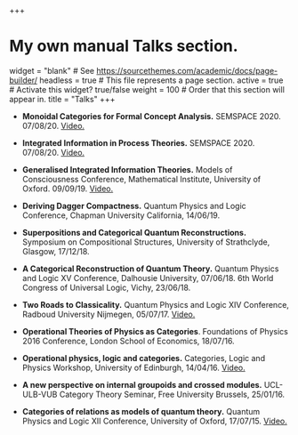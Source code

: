 +++
# My own manual Talks section. 

widget = "blank"  # See https://sourcethemes.com/academic/docs/page-builder/
headless = true  # This file represents a page section.
active = true  # Activate this widget? true/false
weight = 100  # Order that this section will appear in.
title = "Talks"
+++

* **Monoidal Categories for Formal Concept Analysis.**
SEMSPACE 2020. 07/08/20. [Video.](https://www.youtube.com/watch?v=kdAuCyfawrI)

* **Integrated Information in Process Theories.** 
SEMSPACE 2020. 07/08/20. [Video.](https://www.youtube.com/watch?v=RAoMkFJkkDg)


* **Generalised Integrated Information Theories.**
Models of Consciousness Conference, Mathematical Institute, University of Oxford. 09/09/19. [Video.](https://www.youtube.com/watch?v=mNuuWs2d17Y)

* **Deriving Dagger Compactness.** Quantum Physics and Logic Conference, Chapman University California, 14/06/19.


* **Superpositions and Categorical Quantum Reconstructions.**
Symposium on Compositional Structures, University of Strathclyde, Glasgow, 17/12/18.

* **A Categorical Reconstruction of Quantum Theory.** Quantum Physics and Logic XV Conference, Dalhousie University, 07/06/18. 6th World Congress of Universal Logic, Vichy, 23/06/18.

* **Two Roads to Classicality.** Quantum Physics and Logic XIV Conference, Radboud University Nijmegen, 05/07/17.
[Video.](https://www.youtube.com/watch?v=IQx6fWuEVVs)

* **Operational Theories of Physics as Categories**. Foundations of Physics 2016 Conference, London School of Economics, 18/07/16.

* **Operational physics, logic and categories.** Categories, Logic and Physics Workshop, University of Edinburgh, 14/04/16. [Video.](https://www.youtube.com/watch?v=ozMLZPQ66rg)
 
*  **A new perspective on internal groupoids and crossed modules.**
UCL-ULB-VUB Category Theory Seminar, Free University Brussels, 25/01/16.

* **Categories of relations as models of quantum theory.** Quantum Physics and Logic XII Conference, University of Oxford, 17/07/15. [Video.](https://www.youtube.com/watch?v=Y3Oy_8_RFpk)